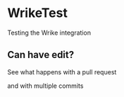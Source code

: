 # WrikeTest
Testing the Wrike integration

## Can have edit?
See what happens with a pull request

and with multiple commits
